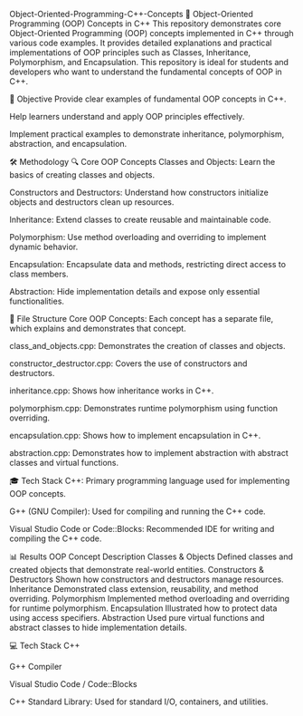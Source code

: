Object-Oriented-Programming-C++-Concepts
🧠 Object-Oriented Programming (OOP) Concepts in C++
This repository demonstrates core Object-Oriented Programming (OOP) concepts implemented in C++ through various code examples. It provides detailed explanations and practical implementations of OOP principles such as Classes, Inheritance, Polymorphism, and Encapsulation. This repository is ideal for students and developers who want to understand the fundamental concepts of OOP in C++.

🎯 Objective
Provide clear examples of fundamental OOP concepts in C++.

Help learners understand and apply OOP principles effectively.

Implement practical examples to demonstrate inheritance, polymorphism, abstraction, and encapsulation.

🛠️ Methodology
🔍 Core OOP Concepts
Classes and Objects: Learn the basics of creating classes and objects.

Constructors and Destructors: Understand how constructors initialize objects and destructors clean up resources.

Inheritance: Extend classes to create reusable and maintainable code.

Polymorphism: Use method overloading and overriding to implement dynamic behavior.

Encapsulation: Encapsulate data and methods, restricting direct access to class members.

Abstraction: Hide implementation details and expose only essential functionalities.

📄 File Structure
Core OOP Concepts: Each concept has a separate file, which explains and demonstrates that concept.

class_and_objects.cpp: Demonstrates the creation of classes and objects.

constructor_destructor.cpp: Covers the use of constructors and destructors.

inheritance.cpp: Shows how inheritance works in C++.

polymorphism.cpp: Demonstrates runtime polymorphism using function overriding.

encapsulation.cpp: Shows how to implement encapsulation in C++.

abstraction.cpp: Demonstrates how to implement abstraction with abstract classes and virtual functions.

🎓 Tech Stack
C++: Primary programming language used for implementing OOP concepts.

G++ (GNU Compiler): Used for compiling and running the C++ code.

Visual Studio Code or Code::Blocks: Recommended IDE for writing and compiling the C++ code.

📊 Results
OOP Concept	Description
Classes & Objects	Defined classes and created objects that demonstrate real-world entities.
Constructors & Destructors	Shown how constructors and destructors manage resources.
Inheritance	Demonstrated class extension, reusability, and method overriding.
Polymorphism	Implemented method overloading and overriding for runtime polymorphism.
Encapsulation	Illustrated how to protect data using access specifiers.
Abstraction	Used pure virtual functions and abstract classes to hide implementation details.

💻 Tech Stack
C++

G++ Compiler

Visual Studio Code / Code::Blocks

C++ Standard Library: Used for standard I/O, containers, and utilities.

